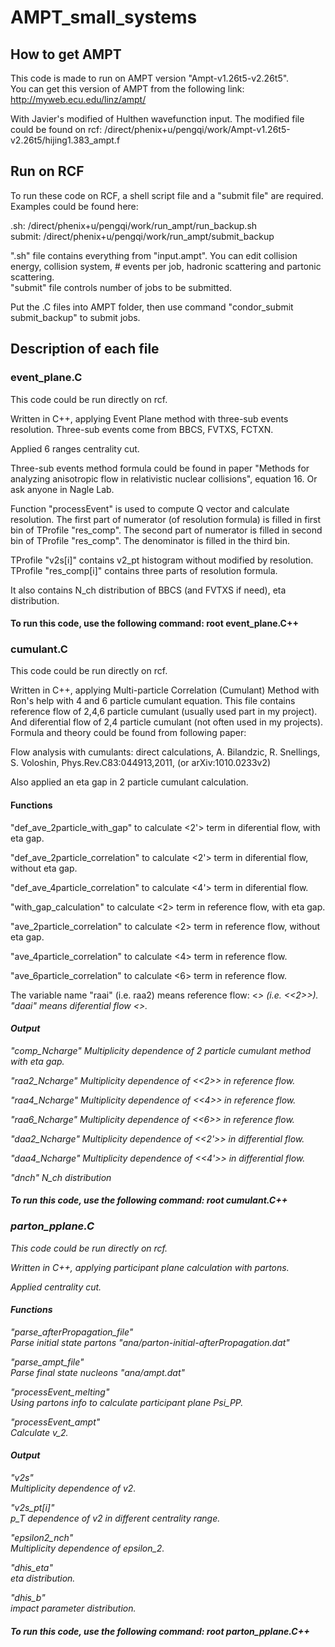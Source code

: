 # AMPT_small_systems

## How to get AMPT

This code is made to run on AMPT version "Ampt-v1.26t5-v2.26t5".  
You can get this version of AMPT from the following link:
http://myweb.ecu.edu/linz/ampt/  
  
With Javier's modified of Hulthen wavefunction input. The modified file could be found on rcf: /direct/phenix+u/pengqi/work/Ampt-v1.26t5-v2.26t5/hijing1.383_ampt.f  
  
## Run on RCF
To run these code on RCF, a shell script file and a "submit file" are required. Examples could be found here:  
  
.sh:    /direct/phenix+u/pengqi/work/run_ampt/run_backup.sh  
submit: /direct/phenix+u/pengqi/work/run_ampt/submit_backup  
  
".sh" file contains everything from "input.ampt". You can edit collision energy, collision system, # events per job, hadronic scattering and partonic scattering.  
"submit" file controls number of jobs to be submitted.  
  
Put the .C files into AMPT folder, then use command "condor_submit submit_backup" to submit jobs.  
  
  
  
  
  
## Description of each file

### event_plane.C

This code could be run directly on rcf.  

Written in C++, applying Event Plane method with three-sub events resolution. Three-sub events come from BBCS, FVTXS, FCTXN.  

Applied 6 ranges centrality cut.
  
Three-sub events method formula could be found in paper "Methods for analyzing anisotropic flow in relativistic nuclear collisions", equation 16. Or ask anyone in Nagle Lab.  
  
Function "processEvent" is used to compute Q vector and calculate resolution. The first part of numerator (of resolution formula) is filled in first bin of TProfile "res_comp". The second part of numerator is filled in second bin of TProfile "res_comp". The denominator is filled in the third bin.  
  
TProfile "v2s[i]" contains v2_pt histogram without modified by resolution. TProfile "res_comp[i]" contains three parts of resolution formula.  
  
It also contains N_ch distribution of BBCS (and FVTXS if need), eta distribution.  
  
#### To run this code, use the following command: root event_plane.C++  
  
  
  
  
  
### cumulant.C

This code could be run directly on rcf. 

Written in C++, applying Multi-particle Correlation (Cumulant) Method with Ron's help with 4 and 6 particle cumulant equation. This file contains reference flow of 2,4,6 particle cumulant (usually used part in my project). And diferential flow of 2,4 particle cumulant (not often used in my projects). Formula and theory could be found from following paper: 

Flow analysis with cumulants: direct calculations, A. Bilandzic, R. Snellings, S. Voloshin, Phys.Rev.C83:044913,2011, (or arXiv:1010.0233v2)  
  
Also applied an eta gap in 2 particle cumulant calculation.  
  
#### Functions 
  
"def_ave_2particle_with_gap" 			to calculate <2'> term in diferential flow, with eta gap.  

"def_ave_2particle_correlation"		to calculate <2'> term in diferential flow, without eta gap.  
  
"def_ave_4particle_correlation"		to calculate <4'> term in diferential flow.  
  
"with_gap_calculation"				to calculate <2> term in reference flow, with eta gap.  
  
"ave_2particle_correlation" 			to calculate <2> term in reference flow, without eta gap.  
  
"ave_4particle_correlation" 			to calculate <4> term in reference flow.  

"ave_6particle_correlation" 			to calculate <6> term in reference flow.  

The variable name "raai" (i.e. raa2) means reference flow: <<i>> (i.e. <<2>>). "daai" means diferential flow <<i>>.  
  
#### Output
  
"comp_Ncharge"			Multiplicity dependence of 2 particle cumulant method with eta gap.  

"raa2_Ncharge"			Multiplicity dependence of <<2>> in reference flow.  
  
"raa4_Ncharge"			Multiplicity dependence of <<4>> in reference flow.  
  
"raa6_Ncharge"			Multiplicity dependence of <<6>> in reference flow.  
  
"daa2_Ncharge"			Multiplicity dependence of <<2'>> in differential flow.  
  
"daa4_Ncharge"			Multiplicity dependence of <<4'>> in differential flow.  
  
"dnch" 					N_ch distribution

#### To run this code, use the following command: root cumulant.C++  
  
  
  
  
  
### parton_pplane.C
  
This code could be run directly on rcf.   
  
Written in C++, applying participant plane calculation with partons.  
  
Applied centrality cut.  
  
#### Functions
  
"parse_afterPropagation_file"  
Parse initial state partons "ana/parton-initial-afterPropagation.dat"  
  
"parse_ampt_file"  
Parse final state nucleons "ana/ampt.dat"  
  
"processEvent_melting"  
Using partons info to calculate participant plane Psi_PP.  
  
"processEvent_ampt"  
Calculate v_2.  
  
#### Output
  
"v2s"  
Multiplicity dependence of v2.  
  
"v2s_pt[i]"  
p_T dependence of v2 in different centrality range.  
  
"epsilon2_nch"  
Multiplicity dependence of epsilon_2.  
  
"dhis_eta"  
eta distribution.  
  
"dhis_b"  
impact parameter distribution.  
  
#### To run this code, use the following command: root parton_pplane.C++  






































